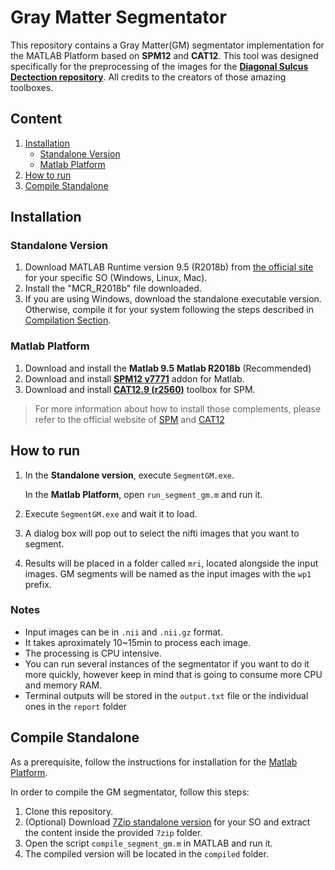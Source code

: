 
# Gray Matter Segmentator
This repository contains a Gray Matter(GM) segmentator implementation for the MATLAB Platform based on **SPM12** and **CAT12**. This tool was designed specifically for the preprocessing of the images for the [**Diagonal Sulcus Dectection repository**](https://github.com/hkulsgaard/sulcus). All credits to the creators of those amazing toolboxes.

## Content
1. [Installation](#Installation)
    * [Standalone Version](#Standalone-Version)
    * [Matlab Platform](#Matlab-Platform)
2. [How to run](#How-to-run)
3. [Compile Standalone](#Compilation-Standalone)

## Installation

### Standalone Version
1. Download MATLAB Runtime version 9.5 (R2018b) from [the official site](https://www.mathworks.com/products/compiler/matlab-runtime.html) for your specific SO (Windows, Linux, Mac).
2. Install the "MCR_R2018b" file downloaded.
3. If you are using Windows, download the standalone executable version. Otherwise, compile it for your system following the steps described in [Compilation Section](#Compilation).

### Matlab Platform
1. Download and install the **Matlab 9.5 Matlab R2018b** (Recommended)
2. Download and install [**SPM12  v7771**](https://www.fil.ion.ucl.ac.uk/spm/software/download/) addon for Matlab.
3. Download and install [**CAT12.9 (r2560)**](https://www.neuro.uni-jena.de/cat12/cat12_r2560.zip) toolbox for SPM.

>For more information about how to install those complements, please refer to the official website of [SPM](https://www.fil.ion.ucl.ac.uk/spm/docs/installation/) and [CAT12](https://neuro-jena.github.io/cat/index.html#DOWNLOAD)

## How to run

1. In the **Standalone version**, execute `SegmentGM.exe`. 
   
   In the **Matlab Platform**, open `run_segment_gm.m` and run it.

1. Execute `SegmentGM.exe` and wait it to load.
2. A dialog box will pop out to select the nifti images that you want to segment.
3. Results will be placed in a folder called `mri`, located alongside the input images. GM segments will be named as the input images with the `wp1` prefix.

### Notes
- Input images can be in `.nii` and `.nii.gz` format.
- It takes aproximately 10~15min to process each image.
- The processing is CPU intensive.
- You can run several instances of the segmentator if you want to do it more quickly, however keep in mind that is going to consume more CPU and memory RAM.
- Terminal outputs will be stored in the `output.txt` file or the individual ones in the `report` folder

## Compile Standalone

As a prerequisite, follow the instructions for installation for the [Matlab Platform](#Matlab-Platform).

In order to compile the GM segmentator, follow this steps:
1. Clone this repository.
2. (Optional) Download [7Zip standalone version](https://www.7-zip.org/download.html) for your SO and extract the content inside the provided `7zip` folder.
3. Open the script `compile_segment_gm.m` in MATLAB and run it.
4. The compiled version will be located in the `compiled` folder.